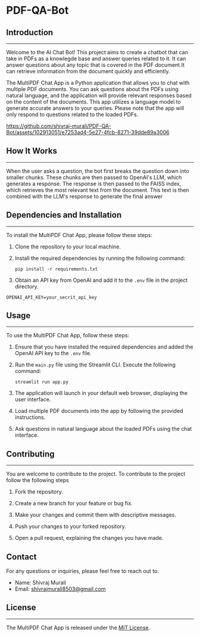 # PDF-QA-Bot

## Introduction

---
Welcome to the AI Chat Bot! This project aims to create a chatbot that can take in PDFs as a knowlegde base and answer queries related to it. It can answer questions about any topic that is covered in the PDF document.It can retrieve information from the document quickly and efficiently.

The MultiPDF Chat App is a Python application that allows you to chat with multiple PDF documents. You can ask questions about the PDFs using natural language, and the application will provide relevant responses based on the content of the documents. This app utilizes a language model to generate accurate answers to your queries. Please note that the app will only respond to questions related to the loaded PDFs.

https://github.com/shivraj-murali/PDF-QA-Bot/assets/102913051/e7253ad4-5e27-4fcb-8271-39dde89a3006

## How It Works

---

When the user asks a question, the bot first breaks the question down into smaller chunks. These chunks are then passed to OpenAI's LLM, which generates a response. The response is then passed to the FAISS index, which retrieves the most relevant text from the document. This text is then combined with the LLM's response to generate the final answer

## Dependencies and Installation

---

To install the MultiPDF Chat App, please follow these steps:

1. Clone the repository to your local machine.

2. Install the required dependencies by running the following command:

   ```
   pip install -r requirements.txt
   ```

3. Obtain an API key from OpenAI and add it to the `.env` file in the project directory.

```commandline
OPENAI_API_KEY=your_secrit_api_key
```

## Usage

---

To use the MultiPDF Chat App, follow these steps:

1. Ensure that you have installed the required dependencies and added the OpenAI API key to the `.env` file.

2. Run the `main.py` file using the Streamlit CLI. Execute the following command:

   ```
   streamlit run app.py
   ```

3. The application will launch in your default web browser, displaying the user interface.

4. Load multiple PDF documents into the app by following the provided instructions.

5. Ask questions in natural language about the loaded PDFs using the chat interface.

## Contributing

---

You are welcome to contribute to the project. To contribute to the project follow the following steps

1. Fork the repository.

2. Create a new branch for your feature or bug fix.

3. Make your changes and commit them with descriptive messages.

4. Push your changes to your forked repository.

5. Open a pull request, explaining the changes you have made.

## Contact

For any questions or inquiries, please feel free to reach out to:

- Name: Shivraj Murali
- Email: shivrajmurali8503@gmail.com

## License

---

The MultiPDF Chat App is released under the [MIT License](https://opensource.org/licenses/MIT).



